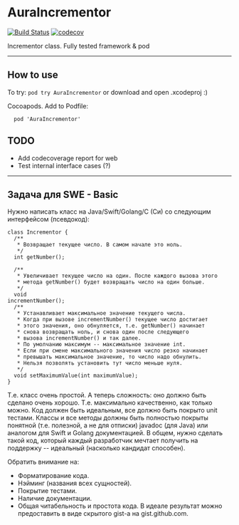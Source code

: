 # AuraIncrementor
[![Build Status](https://app.bitrise.io/app/522240cc0369fafb/status.svg?token=R3GjZdH7cD0IUOUwqgORng&branch=master)](https://app.bitrise.io/app/522240cc0369fafb) [![codecov](https://codecov.io/gh/AgapovOne/AuraIncrementor/branch/master/graph/badge.svg)](https://codecov.io/gh/AgapovOne/AuraIncrementor)

Incrementor class. Fully tested framework &amp; pod

---

## How to use

To try:
`pod try AuraIncrementor` or download and open .xcodeproj :)

Cocoapods. Add to Podfile:
```
  pod 'AuraIncrementor'
```

## TODO

- Add codecoverage report for web
- Test internal interface cases (?)

---

## Задача для SWE - Basic

Нужно написать класс на Java/Swift/Golang/С (Си) со следующим интерфейсом (псевдокод):

```
class Incrementor {
  /**
   * Возвращает текущее число. В самом начале это ноль.
   */
  int getNumber();

  /**
   * Увеличивает текущее число на один. После каждого вызова этого
   * метода getNumber() будет возвращать число на один больше.
   */
  void
incrementNumber();
  /**
   * Устанавливает максимальное значение текущего числа.
   * Когда при вызове incrementNumber() текущее число достигает
   * этого значения, оно обнуляется, т.е. getNumber() начинает
   * снова возвращать ноль, и снова один после следующего
   * вызова incrementNumber() и так далее.
   * По умолчанию максимум -- максимальное значение int.
   * Если при смене максимального значения число резко начинает
   * превышать максимальное значение, то число надо обнулить.
   * Нельзя позволять установить тут число меньше нуля.
   */
  void setMaximumValue(int maximumValue);
}
```

Т.е. класс очень простой. А теперь сложность: оно должно быть сделано очень хорошо. Т.е. максимально качественно, как только можно. Код должен быть идеальным, все должно быть покрыто unit тестами. Классы и все методы должны быть полностью покрыты понятной (т.е. полезной, а не для отписки) javadoc (для Java) или аналогом для Swift и Golang документацией. В общем, нужно сделать такой код, который каждый разработчик мечтает получить на поддержку -- идеальный (насколько кандидат способен).

Обратить внимание на:
- Форматирование кода.
- Нэйминг (названия всех сущностей).
- Покрытие тестами.
- Наличие документации.
- Общая читабельность и простота кода.
В идеале результат можно предоставить в виде скрытого gist-а на gist.github.com.
